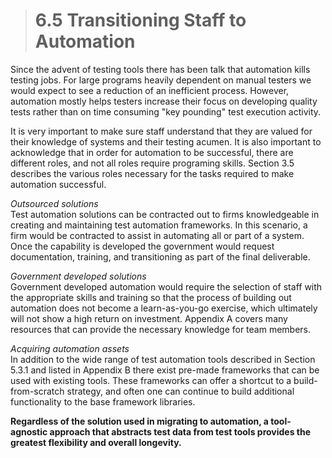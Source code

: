 > # **6.5** Transitioning Staff to Automation

Since the advent of testing tools there has been talk that automation kills testing jobs. For large programs heavily dependent on manual testers we would expect to see 
a reduction of an inefficient process. However, automation mostly helps testers increase their focus on developing quality tests rather than on time consuming 
"key pounding" test execution activity. 

It is very important to make sure staff understand that they are valued for their knowledge of systems and their testing acumen. It is also important to acknowledge 
that in order for automation to be successful, there are different roles, and not all roles require programing skills. Section 3.5 describes the various roles 
necessary for the tasks required to make automation successful.

*Outsourced solutions*<br/>
Test automation solutions can be contracted out to firms knowledgeable in creating and maintaining test automation frameworks. In this scenario, a firm would be 
contracted to assist in automating all or part of a system. Once the capability is developed the government would request documentation, training, and transitioning 
as part of the final deliverable. 

*Government developed solutions*<br/>
Government developed automation would require the selection of staff with the appropriate skills and training so that the process of building out automation does 
not become a learn-as-you-go exercise, which ultimately will not show a high return on investment. Appendix A covers many resources that can provide the necessary 
knowledge for team members.

*Acquiring automation assets*<br/>
In addition to the wide range of test automation tools described in Section 5.3.1 and listed in Appendix B there exist pre-made frameworks that can be used with 
existing tools. These frameworks can offer a shortcut to a build-from-scratch strategy, and often one can continue to build additional functionality to the base 
framework libraries.

**Regardless of the solution used in migrating to automation, a tool-agnostic approach that abstracts test data from test tools provides the greatest flexibility and 
overall longevity.**





